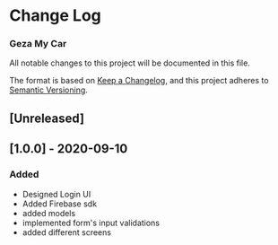 # Change Log

### Geza My Car

All notable changes to this project will be documented in this file.

The format is based on [Keep a Changelog](https://keepachangelog.com/en/1.0.0/),
and this project adheres to [Semantic Versioning](https://semver.org/spec/v2.0.0.html).

## [Unreleased]

## [1.0.0] - 2020-09-10

### Added
- Designed Login UI
- Added Firebase sdk
- added models
- implemented form's input validations
- added different screens

